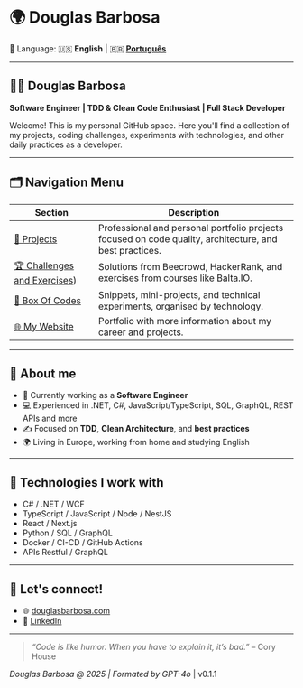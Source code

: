 
# 🌍 Douglas Barbosa

📄 Language: 🇺🇸 **English** | 🇧🇷 **[Português](./README.pt.md)**

---

## 👨‍💻 Douglas Barbosa

**Software Engineer | TDD & Clean Code Enthusiast | Full Stack Developer**

Welcome! This is my personal GitHub space. Here you'll find a collection of my projects, coding challenges, experiments with technologies, and other daily practices as a developer.

---

## 🗂️ Navigation Menu

| Section | Description |
|--------|-------------|
| [📁 Projects](https://github.com/douglassbarbosa/Projects) | Professional and personal portfolio projects focused on code quality, architecture, and best practices. |
| [🏆 Challenges and Exercises](https://github.com/douglassbarbosa/Coding-Challenges)) | Solutions from Beecrowd, HackerRank, and exercises from courses like Balta.IO. |
| [🧰 Box Of Codes](https://github.com/douglassbarbosa/BoxOfCodes) | Snippets, mini-projects, and technical experiments, organised by technology. |
| [🌐 My Website](https://www.douglasbarbosa.com) | Portfolio with more information about my career and projects. |

---

## 📌 About me

- 💼 Currently working as a **Software Engineer**
- 💻 Experienced in .NET, C#, JavaScript/TypeScript, SQL, GraphQL, REST APIs and more
- ✍️ Focused on **TDD**, **Clean Architecture**, and **best practices**
- 🌍 Living in Europe, working from home and studying English

---

## 🧩 Technologies I work with

- C# / .NET / WCF
- TypeScript / JavaScript / Node / NestJS
- React / Next.js
- Python / SQL / GraphQL
- Docker / CI-CD / GitHub Actions
- APIs Restful / GraphQL

---

## 🤝 Let's connect!

- 🌐 [douglasbarbosa.com](https://www.douglasbarbosa.com)
- 💼 [LinkedIn](https://www.linkedin.com/in/douglasbarbosadev)

---

> _“Code is like humor. When you have to explain it, it’s bad.”_ – Cory House

_Douglas Barbosa @ 2025 | Formated by GPT-4o_ | v0.1.1
